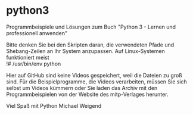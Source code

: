 # python3
<p>Programmbeispiele und Lösungen zum Buch "Python 3 - Lernen und professionell anwenden"</p>

Bitte denken Sie bei den Skripten daran, die verwendeten Pfade und Shebang-Zeilen an Ihr System anzupassen. 
Auf Linux-Systemen funktioniert meist <br/>
!# /usr/bin/env python
<p>Hier auf GitHub sind keine Videos gespeichert, weil die Dateien zu groß sind. Für die Beispielprogramme, die Videos verarbeiten, müssen Sie sich selbst um Videos kümmern oder Sie laden das Archiv mit den Programmbeispielen von der Website des mitp-Verlages herunter.  </p>

Viel Spaß mit Python
Michael Weigend
